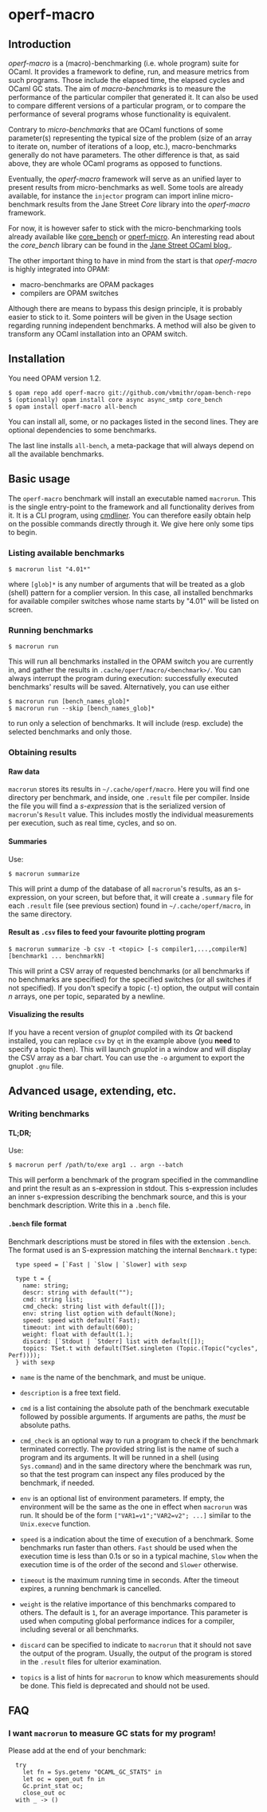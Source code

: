 # operf-macro

## Introduction

*operf-macro* is a (macro)-benchmarking (i.e. whole program) suite for
OCaml. It provides a framework to define, run, and measure metrics
from such programs. Those include the elapsed time, the elapsed cycles
and OCaml GC stats. The aim of *macro-benchmarks* is to measure the
performance of the particular compiler that generated it. It can also
be used to compare different versions of a particular program, or
to compare the performance of several programs whose functionality is
equivalent.

Contrary to *micro-benchmarks* that are OCaml functions of some
parameter(s) representing the typical size of the problem (size of an
array to iterate on, number of iterations of a loop, etc.),
macro-benchmarks generally do not have parameters. The other
difference is that, as said above, they are whole OCaml programs as
opposed to functions.

Eventually, the *operf-macro* framework will serve as an unified
layer to present results from micro-benchmarks as well. Some tools
are already available, for instance the `injector` program can import
inline micro-benchmark results from the Jane Street *Core* library
into the *operf-macro* framework.

For now, it is however safer to stick with the micro-benchmarking
tools already available like
[core_bench](http://github.com/janestreet/core_bench) or
[operf-micro](http://github.com/OCamlPro/operf-micro). An interesting
read about the *core_bench* library can be found in the [Jane Street
OCaml
blog.](https://blogs.janestreet.com/core_bench-micro-benchmarking-for-ocaml/).

The other important thing to have in mind from the start is that
*operf-macro* is highly integrated into OPAM:

* macro-benchmarks are OPAM packages
* compilers are OPAM switches

Although there are means to bypass this design principle, it is probably
easier to stick to it. Some pointers will be given in the Usage
section regarding running independent benchmarks. A method will also
be given to transform any OCaml installation into an OPAM switch.

## Installation

You need OPAM version 1.2.

```
$ opam repo add operf-macro git://github.com/vbmithr/opam-bench-repo
$ (optionally) opam install core async async_smtp core_bench
$ opam install operf-macro all-bench
```

You can install all, some, or no packages listed in the second
lines. They are optional dependencies to some benchmarks.

The last line installs `all-bench`, a meta-package that will always
depend on all the available benchmarks.

## Basic usage

The `operf-macro` benchmark will install an executable named
`macrorun`. This is the single entry-point to the framework and all
functionality derives from it. It is a CLI program, using
[cmdliner](http://erratique.ch/software/cmdliner). You can therefore
easily obtain help on the possible commands directly through it. We
give here only some tips to begin.

### Listing available benchmarks

```
$ macrorun list "4.01*"
```

where `[glob]*` is any number of arguments that will be treated as a
glob (shell) pattern for a complier version. In this case, all
installed benchmarks for available compiler switches whose name starts
by "4.01" will be listed on screen.

### Running benchmarks

```
$ macrorun run
```

This will run all benchmarks installed in the OPAM switch you are
currently in, and gather the results in
`.cache/operf/macro/<benchmark>/`. You can always interrupt the
program during execution: successfully executed benchmarks' results
will be saved. Alternatively, you can use either

```
$ macrorun run [bench_names_glob]*
$ macrorun run --skip [bench_names_glob]*
```

to run only a selection of benchmarks. It will include (resp. exclude)
the selected benchmarks and only those.

### Obtaining results

#### Raw data

`macrorun` stores its results in `~/.cache/operf/macro`. Here you will
find one directory per benchmark, and inside, one `.result` file per
compiler. Inside the file you will find a *s-expression* that is the
serialized version of `macrorun`'s `Result` value. This includes mostly
the individual measurements per execution, such as real time, cycles,
and so on.

#### Summaries

Use:

```
$ macrorun summarize
```

This will print a dump of the database of all `macrorun`'s results, as
an s-expression, on your screen, but before that, it will create a
`.summary` file for each `.result` file (see previous section) found
in `~/.cache/operf/macro`, in the same directory.

#### Result as `.csv` files to feed your favourite plotting program

```
$ macrorun summarize -b csv -t <topic> [-s compiler1,...,compilerN] [benchmark1 ... benchmarkN]
```

This will print a CSV array of requested benchmarks (or all benchmarks
if no benchmarks are specified) for the specified switches (or all
switches if not specified). If you don't specify a topic (`-t`)
option, the output will contain *n* arrays, one per topic, separated
by a newline.

#### Visualizing the results

If you have a recent version of *gnuplot* compiled with its *Qt*
backend installed, you can replace `csv` by `qt` in the example above
(you **need** to specify a topic then). This will launch *gnuplot* in
a window and will display the CSV array as a bar chart. You can use
the `-o` argument to export the gnuplot `.gnu` file.

## Advanced usage, extending, etc.

### Writing benchmarks

#### TL;DR;

Use:

```
$ macrorun perf /path/to/exe arg1 .. argn --batch
```

This will perform a benchmark of the program specified in the
commandline and print the result as an s-expression in stdout. This
s-expression includes an inner s-expression describing the benchmark
source, and this is your benchmark description. Write this in a
`.bench` file.

#### `.bench` file format

Benchmark descriptions must be stored in files with the extension
`.bench`. The format used is an S-expression matching the internal `Benchmark.t` type:

```
  type speed = [`Fast | `Slow | `Slower] with sexp

  type t = {
    name: string;
    descr: string with default("");
    cmd: string list;
    cmd_check: string list with default([]);
    env: string list option with default(None);
    speed: speed with default(`Fast);
    timeout: int with default(600);
    weight: float with default(1.);
    discard: [`Stdout | `Stderr] list with default([]);
    topics: TSet.t with default(TSet.singleton (Topic.(Topic("cycles", Perf))));
  } with sexp
```

- `name` is the name of the benchmark, and must be unique.
- `description` is a free text field.

- `cmd` is a list containing the absolute path of the benchmark
  executable followed by possible arguments. If arguments are paths,
  the *must* be absolute paths.

- `cmd_check` is an optional way to run a program to check if the
  benchmark terminated correctly. The provided string list is the name
  of such a program and its arguments. It will be runned in a shell
  (using `Sys.command`) and in the same directory where the benchmark
  was run, so that the test program can inspect any files produced by
  the benchmark, if needed.

- `env` is an optional list of environment parameters. If empty, the
  environment will be the same as the one in effect when `macrorun`
  was run. It should be of the form `["VAR1=v1";"VAR2=v2"; ...]`
  similar to the `Unix.execve` function.

- `speed` is a indication about the time of execution of a
  benchmark. Some benchmarks run faster than others. `Fast` should be
  used when the execution time is less than 0.1s or so in a typical
  machine, `Slow` when the execution time is of the order of the
  second and `Slower` otherwise.

- `timeout` is the maximum running time in seconds. After the timeout
  expires, a running benchmark is cancelled.

- `weight` is the relative importance of this benchmarks compared to
  others. The default is `1`, for an average importance. This
  parameter is used when computing global performance indices for a
  compiler, including several or all benchmarks.

- `discard` can be specified to indicate to `macrorun` that it should
  not save the output of the program. Usually, the output of the
  program is stored in the `.result` files for ulterior examination.

- `topics` is a list of hints for `macrorun` to know which
  measurements should be done. This field is deprecated and should not
  be used.

## FAQ

### I want `macrorun` to measure GC stats for my program!

Please add at the end of your benchmark:

```
  try
    let fn = Sys.getenv "OCAML_GC_STATS" in
    let oc = open_out fn in
    Gc.print_stat oc;
    close_out oc
  with _ -> ()
```
